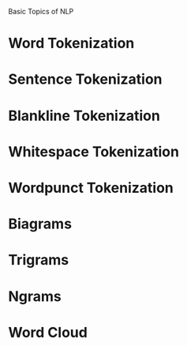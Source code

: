 Basic Topics of NLP 

# Word Tokenization
# Sentence Tokenization
# Blankline Tokenization
# Whitespace Tokenization
# Wordpunct Tokenization
# Biagrams
# Trigrams
# Ngrams
# Word Cloud
